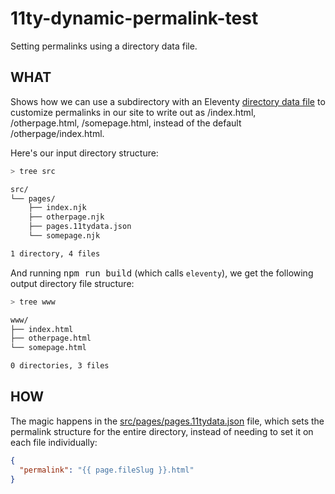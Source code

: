 # 11ty-dynamic-permalink-test

Setting permalinks using a directory data file.

## WHAT

Shows how we can use a subdirectory with an Eleventy [directory data file](https://www.11ty.dev/docs/data-template-dir/) to customize permalinks in our site to write out as /index.html, /otherpage.html, /somepage.html, instead of the default /otherpage/index.html.

Here's our input directory structure:

```sh
> tree src

src/
└── pages/
    ├── index.njk
    ├── otherpage.njk
    ├── pages.11tydata.json
    └── somepage.njk

1 directory, 4 files
```

And running <kbd>npm run build</kbd> (which calls `eleventy`), we get the following output directory file structure:

```sh
> tree www

www/
├── index.html
├── otherpage.html
└── somepage.html

0 directories, 3 files
```

## HOW

The magic happens in the [src/pages/pages.11tydata.json](src/pages/pages.11tydata.json) file, which sets the permalink structure for the entire directory, instead of needing to set it on each file individually:

```json
{
  "permalink": "{{ page.fileSlug }}.html"
}
```

